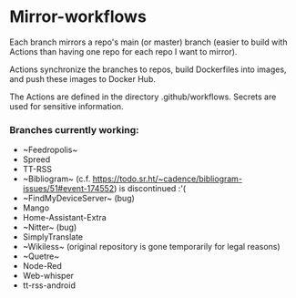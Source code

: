 # Mirror-workflows

Each branch mirrors a repo's main (or master) branch (easier to build with Actions than having one repo for each repo I want to mirror).

Actions synchronize the branches to repos, build Dockerfiles into images, and push these images to Docker Hub.

The Actions are defined in the directory .github/workflows. Secrets are used for sensitive information.

### Branches currently working:

- ~Feedropolis~
- Spreed
- TT-RSS
- ~Bibliogram~ (c.f. https://todo.sr.ht/~cadence/bibliogram-issues/51#event-174552) is discontinued :'(
- ~FindMyDeviceServer~ (bug)
- Mango
- Home-Assistant-Extra
- ~Nitter~ (bug)
- SimplyTranslate
- ~Wikiless~ (original repository is gone temporarily for legal reasons)
- ~Quetre~
- Node-Red
- Web-whisper
- tt-rss-android
